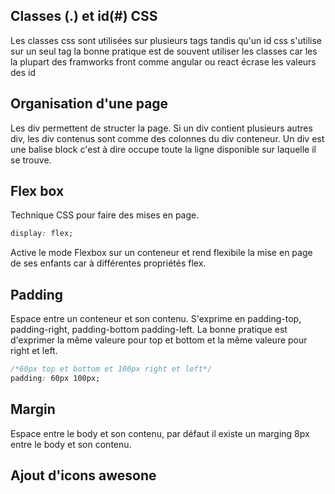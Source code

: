## Classes (.) et id(#) CSS
Les classes css sont utilisées sur plusieurs tags tandis qu'un id css s'utilise sur un seul tag
la bonne pratique est de souvent utiliser les classes car les la plupart des framworks front comme angular ou react écrase les valeurs des id

## Organisation d'une page 
Les div permettent de structer la page. Si un div contient plusieurs autres div, les div contenus sont comme des colonnes du div conteneur.
Un div est une balise block c'est à dire occupe toute la ligne disponible sur laquelle il se trouve.
## Flex box
Technique CSS pour faire des mises en page. 
```css
display: flex;
```
Active le mode Flexbox sur un conteneur et rend flexibile la mise en page de ses enfants car à différentes propriétés flex.
## Padding
Espace entre un conteneur et son contenu. S'exprime en padding-top, padding-right, padding-bottom padding-left.
La bonne pratique est d'exprimer la même valeure pour top et bottom et la même valeure pour right et left.
```css
/*60px top et bottom et 100px right et left*/
padding: 60px 100px;
```
## Margin
Espace entre le body et son contenu, par défaut il existe un marging 8px entre le body et son contenu.

## Ajout d'icons awesone